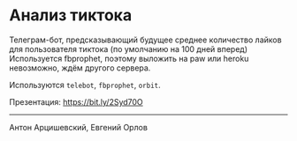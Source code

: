 # Анализ тиктока
Телеграм-бот, предсказывающий будущее среднее количество лайков для пользователя тиктока (по умолчанию на 100 дней вперед)
Используется fbprophet, поэтому выложить на paw или heroku невозможно, ждём другого сервера.

Используются `telebot`, `fbprophet`, `orbit`.

Презентация: https://bit.ly/2Syd70O

---
Антон Арцишевский, Евгений Орлов
